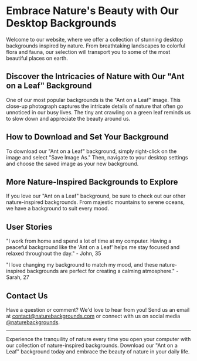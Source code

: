 <!--font:Open Sans-->

# Embrace Nature's Beauty with Our Desktop Backgrounds

Welcome to our website, where we offer a collection of stunning desktop backgrounds inspired by nature. From breathtaking landscapes to colorful flora and fauna, our selection will transport you to some of the most beautiful places on earth.

## Discover the Intricacies of Nature with Our "Ant on a Leaf" Background

One of our most popular backgrounds is the "Ant on a Leaf" image. This close-up photograph captures the intricate details of nature that often go unnoticed in our busy lives. The tiny ant crawling on a green leaf reminds us to slow down and appreciate the beauty around us.

## How to Download and Set Your Background

To download our "Ant on a Leaf" background, simply right-click on the image and select "Save Image As." Then, navigate to your desktop settings and choose the saved image as your new background.

## More Nature-Inspired Backgrounds to Explore

If you love our "Ant on a Leaf" background, be sure to check out our other nature-inspired backgrounds. From majestic mountains to serene oceans, we have a background to suit every mood.

## User Stories

"I work from home and spend a lot of time at my computer. Having a peaceful background like the 'Ant on a Leaf' helps me stay focused and relaxed throughout the day." - John, 35

"I love changing my background to match my mood, and these nature-inspired backgrounds are perfect for creating a calming atmosphere." - Sarah, 27

## Contact Us

Have a question or comment? We'd love to hear from you! Send us an email at [contact@naturebackgrounds.com](mailto:contact@naturebackgrounds.com) or connect with us on social media [@naturebackgrounds](https://www.twitter.com/naturebackgrounds).

---

Experience the tranquility of nature every time you open your computer with our collection of nature-inspired backgrounds. Download our "Ant on a Leaf" background today and embrace the beauty of nature in your daily life.

<!--

Write me content for website with wallpaper which alt text is:

"A close-up of an ant on a leaf"

The name/title of the page should not be 1:1 copy of the alt text but rather a real content of the website which is using this wallpaper.

- Use markdown format 
- Start with heading
- Heading should be short and concise
- The content should look like a real website 
- The website should not be about the wallpaper, wallpaper is just a related background
- Heading should be contain work "wallpaper" or "background"
- Include real sections like references, contact, user stories, etc. use things relevant to the page purpose.
- Feel free to use structure like headings, bullets, numbering, blockquotes, paragraphs, horizontal lines, etc.
- You can use formatting like bold or _italic_
- You can include UTF-8 emojis
- Links should be only #hash anchors (and you can refer to the document itself)
- Do not include images


---


# Nature-inspired Wallpaper for a Relaxing Desktop Background

Welcome to our website, where we offer a collection of stunning nature-inspired wallpapers for your desktop background. Our selection includes beautiful landscapes, colorful flowers, and fascinating wildlife.

## The Story Behind Our "Ant on a Leaf" Wallpaper

Our "Ant on a Leaf" wallpaper is a close-up photograph of a tiny ant crawling on a green leaf. This image captures the intricate details of nature that often go unnoticed in our busy lives. We chose this wallpaper to remind us to slow down and appreciate the beauty around us.

## How to Download and Set Your Wallpaper

To download our "Ant on a Leaf" wallpaper, simply right-click on the image and select "Save Image As." Then, navigate to your desktop settings and choose the saved image as your new background.

## More Nature-Inspired Wallpapers to Explore

If you love our "Ant on a Leaf" wallpaper, be sure to check out our other nature-inspired backgrounds. From majestic mountains to serene oceans, we have a wallpaper to suit every mood.

## User Stories

"I love changing my desktop background to match my mood, and these nature-inspired wallpapers are perfect for creating a calming atmosphere." - Sarah, 27

"I spend a lot of time at my computer for work, and having a peaceful wallpaper helps me stay focused and relaxed throughout the day." - John, 35

## Contact Us

Have a question or comment? We'd love to hear from you! Send us an email at [contact@naturewallpapers.com](mailto:contact@naturewallpapers.com) or connect with us on social media [@naturewallpapers](https://www.twitter.com/naturewallpapers).

---

Experience the tranquility of nature every time you open your computer with our collection of nature-inspired wallpapers. Download our "Ant on a Leaf" wallpaper today and transform your desktop into a peaceful oasis.


---


Heading should not include word "wallpaper". The website should not be about the wallpaper itself, wallpaper is just a related background, rewrite whole content.


---


# Embrace Nature's Beauty with Our Desktop Backgrounds

Welcome to our website, where we offer a collection of stunning desktop backgrounds inspired by nature. From breathtaking landscapes to colorful flora and fauna, our selection will transport you to some of the most beautiful places on earth.

## Discover the Intricacies of Nature with Our "Ant on a Leaf" Background

One of our most popular backgrounds is the "Ant on a Leaf" image. This close-up photograph captures the intricate details of nature that often go unnoticed in our busy lives. The tiny ant crawling on a green leaf reminds us to slow down and appreciate the beauty around us.

## How to Download and Set Your Background

To download our "Ant on a Leaf" background, simply right-click on the image and select "Save Image As." Then, navigate to your desktop settings and choose the saved image as your new background.

## More Nature-Inspired Backgrounds to Explore

If you love our "Ant on a Leaf" background, be sure to check out our other nature-inspired backgrounds. From majestic mountains to serene oceans, we have a background to suit every mood.

## User Stories

"I work from home and spend a lot of time at my computer. Having a peaceful background like the 'Ant on a Leaf' helps me stay focused and relaxed throughout the day." - John, 35

"I love changing my background to match my mood, and these nature-inspired backgrounds are perfect for creating a calming atmosphere." - Sarah, 27

## Contact Us

Have a question or comment? We'd love to hear from you! Send us an email at [contact@naturebackgrounds.com](mailto:contact@naturebackgrounds.com) or connect with us on social media [@naturebackgrounds](https://www.twitter.com/naturebackgrounds).

---

Experience the tranquility of nature every time you open your computer with our collection of nature-inspired backgrounds. Download our "Ant on a Leaf" background today and embrace the beauty of nature in your daily life.

-->

